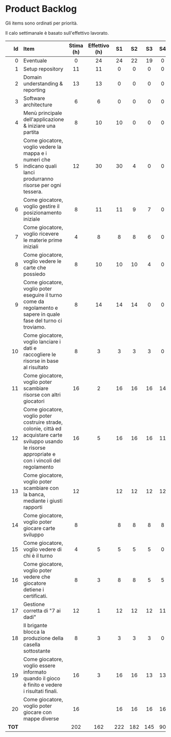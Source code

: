 # Product Backlog

Gli items sono ordinati per priorità.

Il calo settimanale è basato sull'effettivo lavorato.

|      Id | Item                                                                                                                                                     | Stima (h) | Effettivo (h) | S1  | S2  | S3  | S4 | S5 | S6 |
|--------:|:---------------------------------------------------------------------------------------------------------------------------------------------------------|:---------:|:-------------:|:---:|:---:|:---:|:--:|:--:|:--:|
|       0 | Eventuale                                                                                                                                                |     0     |      24       | 24  | 22  | 19  | 0  |    |    |
|       1 | Setup repository                                                                                                                                         |    11     |      11       |  0  |  0  |  0  | 0  | 0  | 0  |
|       2 | Domain understanding & reporting                                                                                                                         |    13     |      13       |  0  |  0  |  0  | 0  | 0  | 0  |
|       3 | Software architecture                                                                                                                                    |     6     |       6       |  0  |  0  |  0  | 0  | 0  | 0  |
|       4 | Menù principale dell'applicazione & iniziare una partita                                                                                                 |     8     |      10       | 10  |  0  |  0  | 0  | 0  | 0  |
|       5 | Come giocatore, voglio vedere la mappa e i numeri che indicano quali lanci produrranno risorse per ogni tessera.                                         |    12     |      30       | 30  |  4  |  0  | 0  | 0  | 0  |
|       6 | Come giocatore, voglio gestire il posizionamento iniziale                                                                                                |     8     |      11       | 11  |  9  |  7  | 0  | 0  | 0  |
|       7 | Come giocatore, voglio ricevere le materie prime iniziali                                                                                                |     4     |       8       |  8  |  8  |  6  | 0  | 0  | 0  |
|       8 | Come giocatore, voglio vedere le carte che possiedo                                                                                                      |     8     |      10       | 10  | 10  |  4  | 0  | 0  | 0  |
|       9 | Come giocatore, voglio poter eseguire il turno come da regolamento e sapere in quale fase del turno ci troviamo.                                         |     8     |      14       | 14  | 14  |  0  | 0  | 0  | 0  |
|      10 | Come giocatore, voglio lanciare i dati e raccogliere le risorse in base al risultato                                                                     |     8     |       3       |  3  |  3  |  3  | 0  | 0  | 0  |
|      11 | Come giocatore, voglio poter scambiare risorse con altri giocatori                                                                                       |    16     |       2       | 16  | 16  | 16  | 14 |    |    |
|      12 | Come giocatore, voglio poter costruire strade, colonie, città ed acquistare carte sviluppo usando le risorse appropriate e con i vincoli del regolamento |    16     |       5       | 16  | 16  | 16  | 11 |    |    |
|      13 | Come giocatore, voglio poter scambiare con la banca, mediante i giusti rapporti                                                                          |    12     |               | 12  | 12  | 12  | 12 |    |    |
|      14 | Come giocatore, voglio poter giocare carte sviluppo                                                                                                      |     8     |               |  8  |  8  |  8  | 8  |    |    |
|      15 | Come giocatore, voglio vedere di chi è il turno                                                                                                          |     4     |       5       |  5  |  5  |  5  | 0  | 0  | 0  |
|      16 | Come giocatore, voglio poter vedere che giocatore detiene i certificati.                                                                                 |     8     |       3       |  8  |  8  |  5  | 5  |    |    |
|      17 | Gestione corretta di "7 ai dadi"                                                                                                                         |    12     |       1       | 12  | 12  | 12  | 11 |    |    |
|      18 | Il brigante blocca la produzione della casella sottostante                                                                                               |     8     |       3       |  3  |  3  |  3  | 0  | 0  | 0  |
|      19 | Come giocatore, voglio essere informato quando il gioco è finito e vedere i risultati finali.                                                            |    16     |       3       | 16  | 16  | 13  | 13 |    |    |
|      20 | Come giocatore, voglio poter giocare con mappe diverse                                                                                                   |    16     |               | 16  | 16  | 16  | 16 |    |    |
| **TOT** |                                                                                                                                                          |    202    |      162      | 222 | 182 | 145 | 90 |    |    |
